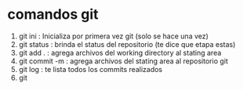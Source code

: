 # comandos git

1. git ini : Inicializa por primera vez git (solo se hace una vez)
2. git status : brinda el status del repositorio (te dice que etapa estas)
3. git add . : agrega archivos del working directory al stating area
4. git commit -m : agrega archivos del stating  area al repositorio git
5. git log : te lista todos los commits realizados
6. git